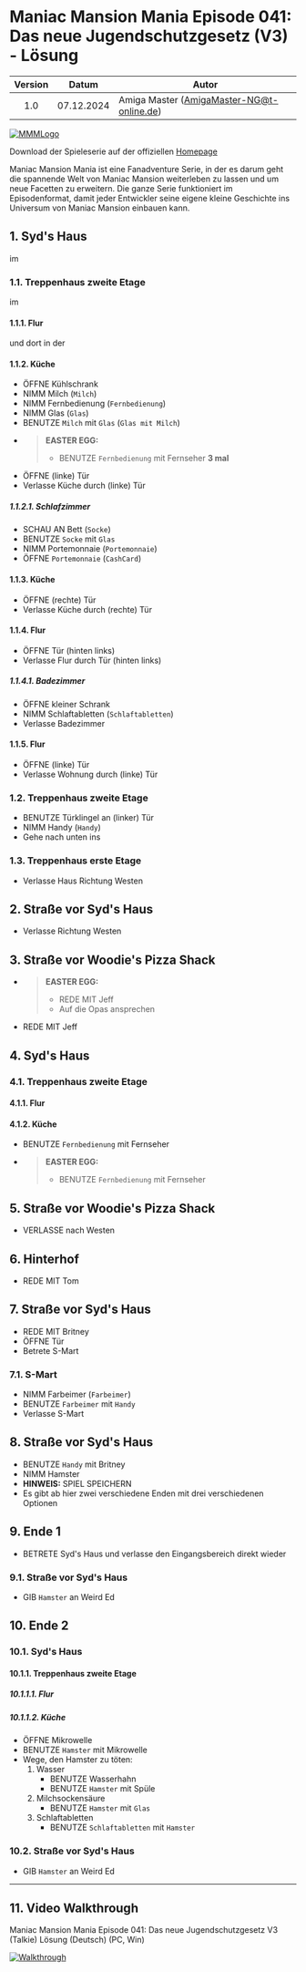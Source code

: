 # Maniac Mansion Mania Episode 041: Das neue Jugendschutzgesetz (V3) - Lösung

| Version | Datum      | Autor                                     |
|:-------:|------------|-------------------------------------------|
|  1.0    | 07.12.2024 | Amiga Master (AmigaMaster-NG@t-online.de) |

[![MMMLogo](https://www.maniac-mansion-mania.com/banner/banner.png)](https://www.maniac-mansion-mania.com)

Download der Spieleserie auf der offiziellen [Homepage](https://www.maniac-mansion-mania.com)

Maniac Mansion Mania ist eine Fanadventure Serie, in der es darum geht die spannende Welt von Maniac Mansion weiterleben zu lassen und um neue Facetten zu erweitern. Die ganze Serie funktioniert im Episodenformat, damit jeder Entwickler seine eigene kleine Geschichte ins Universum von Maniac Mansion einbauen kann.

## 1. Syd's Haus

im

### 1.1. Treppenhaus zweite Etage

im

#### 1.1.1. Flur

und dort in der

#### 1.1.2. Küche

- ÖFFNE Kühlschrank
- NIMM Milch (`Milch`)
- NIMM Fernbedienung (`Fernbedienung`)
- NIMM Glas (`Glas`)
- BENUTZE `Milch` mit `Glas` (`Glas mit Milch`)
- >**EASTER EGG:**
  >- BENUTZE `Fernbedienung` mit Fernseher **3 mal**
- ÖFFNE (linke) Tür
- Verlasse Küche durch (linke) Tür

##### 1.1.2.1. Schlafzimmer

- SCHAU AN Bett (`Socke`)
- BENUTZE `Socke` mit `Glas`
- NIMM Portemonnaie (`Portemonnaie`)
- ÖFFNE `Portemonnaie` (`CashCard`)

#### 1.1.3. Küche

- ÖFFNE (rechte) Tür
- Verlasse Küche durch (rechte) Tür

#### 1.1.4. Flur

- ÖFFNE Tür (hinten links)
- Verlasse Flur durch Tür (hinten links)

##### 1.1.4.1. Badezimmer

- ÖFFNE kleiner Schrank
- NIMM Schlaftabletten (`Schlaftabletten`)
- Verlasse Badezimmer

#### 1.1.5. Flur

- ÖFFNE (linke) Tür
- Verlasse Wohnung durch (linke) Tür

### 1.2. Treppenhaus zweite Etage

- BENUTZE Türklingel an (linker) Tür
- NIMM Handy (`Handy`)
- Gehe nach unten ins

### 1.3. Treppenhaus erste Etage

- Verlasse Haus Richtung Westen

## 2. Straße vor Syd's Haus

- Verlasse Richtung Westen

## 3. Straße vor Woodie's Pizza Shack

- >**EASTER EGG:**
  >- REDE MIT Jeff
  >- Auf die Opas ansprechen
- REDE MIT Jeff

## 4. Syd's Haus

### 4.1. Treppenhaus zweite Etage

#### 4.1.1. Flur

#### 4.1.2. Küche

- BENUTZE `Fernbedienung` mit Fernseher
- >**EASTER EGG:**
  >- BENUTZE `Fernbedienung` mit Fernseher

## 5. Straße vor Woodie's Pizza Shack

- VERLASSE nach Westen

## 6. Hinterhof

- REDE MIT Tom

## 7. Straße vor Syd's Haus

- REDE MIT Britney
- ÖFFNE Tür
- Betrete S-Mart

### 7.1. S-Mart

- NIMM Farbeimer (`Farbeimer`)
- BENUTZE `Farbeimer` mit `Handy`
- Verlasse S-Mart

## 8. Straße vor Syd's Haus

- BENUTZE `Handy` mit Britney
- NIMM Hamster
- **HINWEIS:** SPIEL SPEICHERN
- Es gibt ab hier zwei verschiedene Enden mit drei verschiedenen Optionen

## 9. Ende 1

- BETRETE Syd's Haus und verlasse den Eingangsbereich direkt wieder

### 9.1. Straße vor Syd's Haus

- GIB `Hamster` an Weird Ed

## 10. Ende 2

### 10.1. Syd's Haus

#### 10.1.1. Treppenhaus zweite Etage

##### 10.1.1.1. Flur

##### 10.1.1.2. Küche

- ÖFFNE Mikrowelle
- BENUTZE `Hamster` mit Mikrowelle
- Wege, den Hamster zu töten:
  1. Wasser
     - BENUTZE Wasserhahn
     - BENUTZE `Hamster` mit Spüle
  2. Milchsockensäure
     - BENUTZE `Hamster` mit `Glas`
  3. Schlaftabletten
     - BENUTZE `Schlaftabletten` mit `Hamster`

### 10.2. Straße vor Syd's Haus

- GIB `Hamster` an Weird Ed

--------------------------------------------------------------------------------

## 11. Video Walkthrough

Maniac Mansion Mania Episode 041: Das neue Jugendschutzgesetz V3 (Talkie) Lösung (Deutsch) (PC, Win)

[![Walkthrough](https://img.youtube.com/vi/aar2BgoyFJM/0.jpg)](https://www.youtube.com/watch?v=aar2BgoyFJM)

